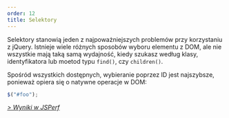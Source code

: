 ```yaml
---
order: 12
title: Selektory
---
```


Selektory stanowią jeden z najpoważniejszych problemów przy korzystaniu z jQuery. Istnieje wiele różnych sposobów wyboru elementu z DOM, ale nie wszystkie mają taką samą wydajność, kiedy szukasz według klasy, identyfikatora lub moetod typu `find()`, czy `children()`.

Spośród wszystkich dostępnych, wybieranie poprzez ID jest najszybsze, ponieważ opiera się o natywne operacje w DOM:

```js
$("#foo");
```

*[> Wyniki w JSPerf](http://jsperf.com/browser-diet-jquery-selectors)*
